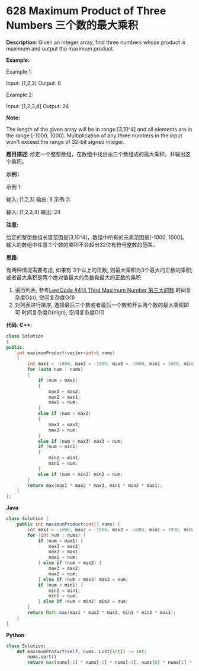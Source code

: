 # 628 Maximum Product of Three Numbers 三个数的最大乘积

__Description__:
Given an integer array, find three numbers whose product is maximum and output the maximum product.

__Example:__

Example 1:

Input: [1,2,3]
Output: 6

Example 2:

Input: [1,2,3,4]
Output: 24

__Note:__

The length of the given array will be in range [3,10^4] and all elements are in the range [-1000, 1000].
Multiplication of any three numbers in the input won't exceed the range of 32-bit signed integer.

__题目描述__:
给定一个整型数组，在数组中找出由三个数组成的最大乘积，并输出这个乘积。

__示例 :__

示例 1:

输入: [1,2,3]
输出: 6
示例 2:

输入: [1,2,3,4]
输出: 24

__注意:__

给定的整型数组长度范围是[3,10^4]，数组中所有的元素范围是[-1000, 1000]。
输入的数组中任意三个数的乘积不会超出32位有符号整数的范围。

__思路__:

有两种情况需要考虑, 如果有 3个以上的正数, 则最大乘积为3个最大的正数的乘积; 或者最大乘积是两个绝对值最大的负数和最大的正数的乘积

1. 遍历列表, 参考[LeetCode #414 Third Maximum Number 第三大的数](https://www.jianshu.com/p/7b36be4543da)
时间复杂度O(n), 空间复杂度O(1)
2. 对列表进行排序, 选择最后三个数或者最后一个数和开头两个数的最大乘积即可
时间复杂度O(nlgn), 空间复杂度O(1)

__代码__:
__C++__:

```C++
class Solution 
{
public:
    int maximumProduct(vector<int>& nums) 
    {
        int max1 = -1000, max2 = -1000, max3 = -1000, min1 = 1000, min2 = 1000;
        for (auto num : nums) 
        {
            if (num > max1) 
            {
                max3 = max2;
                max2 = max1;
                max1 = num;
            } 
            else if (num > max2) 
            {
                max3 = max2;
                max2 = num;
            } 
            else if (num > max3) max3 = num;
            if (num < min1) 
            {
                min2 = min1;
                min1 = num;
            } 
            else if (num < min2) min2 = num;
        }
        return max(max1 * max2 * max3, min1 * min2 * max1); 
    }
};
```

__Java__:

```Java
class Solution {
    public int maximumProduct(int[] nums) {
        int max1 = -1000, max2 = -1000, max3 = -1000, min1 = 1000, min2 = 1000;
        for (int num : nums) {
            if (num > max1) {
                max3 = max2;
                max2 = max1;
                max1 = num;
            } else if (num > max2) {
                max3 = max2;
                max2 = num;
            } else if (num > max3) max3 = num;
            if (num < min1) {
                min2 = min1;
                min1 = num;
            } else if (num < min2) min2 = num;
        }
        return Math.max(max1 * max2 * max3, min1 * min2 * max1);
    }
}
```

__Python__:

```Python
class Solution:
    def maximumProduct(self, nums: List[int]) -> int:
        nums.sort()
        return max(nums[-1] * nums[-2] * nums[-3], nums[0] * nums[1] * nums[-1])
```
